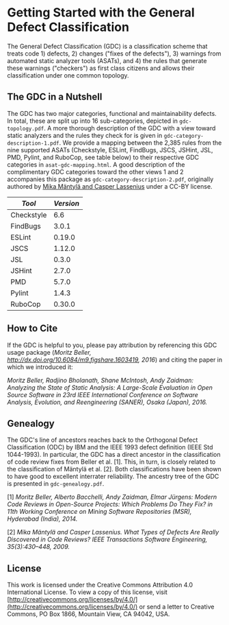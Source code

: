 # Getting Started with the General Defect Classification
The General Defect Classification (GDC) is a classification scheme that treats code 1) defects, 2) changes ("fixes of the defects"), 3) warnings from automated static analyzer tools (ASATs), and 4) the rules that generate these warnings ("checkers") as first class citizens and allows their classification under one common topology.

## The GDC in a Nutshell
The GDC has two major categories, functional and maintainability defects. In total, these are split up into 16 sub-categories, depicted in `gdc-topology.pdf`. A more thorough description of the GDC with a view toward static analyzers and the rules they check for is given in `gdc-category-description-1.pdf`. We provide a mapping between the 2,385 rules from the nine supported ASATs (Checkstyle, ESLint, FindBugs, JSCS, JSHint, JSL, PMD, Pylint, and RuboCop, see table below) to their respective GDC categories in `asat-gdc-mapping.html`. A good description of the complimentary GDC categories toward the other views 1 and 2 accompanies this package as `gdc-category-description-2.pdf`, originally authored by [Mika Mäntylä and Casper Lassenius](https://dx.doi.org/10.6084/m9.figshare.689805) under a CC-BY license.

| *Tool*     | *Version* |
| ---------- | --------- |
| Checkstyle | 6.6       |
| FindBugs   | 3.0.1     |
| ESLint     | 0.19.0    |
| JSCS       | 1.12.0    |
| JSL        | 0.3.0     |
| JSHint     | 2.7.0     |
| PMD        | 5.7.0     |
| Pylint     | 1.4.3     |
| RuboCop    | 0.30.0    |

## How to Cite
If the GDC is helpful to you, please pay attribution by referencing this GDC usage package (*Moritz Beller, http://dx.doi.org/10.6084/m9.figshare.1603419, 2016*) and citing the paper in which we introduced it:

*Moritz Beller, Radjino Bholanath, Shane McIntosh, Andy Zaidman: Analyzing the State of Static Analysis: A Large-Scale Evaluation in Open Source Software in 23rd IEEE International Conference on Software Analysis, Evolution, and Reengineering (SANER), Osaka (Japan), 2016.*

## Genealogy
The GDC's line of ancestors reaches back to the Orthogonal Defect Classification (ODC) by IBM and the IEEE 1993 defect definition (IEEE Std 1044-1993). In particular, the GDC has a direct ancestor in the classification of code review fixes from Beller et al. [1]. This, in turn, is closely related to the classification of Mäntylä et al. [2]. Both classifications have been shown to have good to excellent interrater reliability. The ancestry tree of the GDC is presented in `gdc-genealogy.pdf`. 

[1] *Moritz Beller, Alberto Bacchelli, Andy Zaidman, Elmar Jürgens: Modern Code Reviews in Open-Source Projects: Which Problems Do They Fix? in 11th Working Conference on Mining Software Repositories (MSR), Hyderabad (India), 2014.*

[2] *Mika Mäntylä and Casper Lassenius. What Types of Defects Are Really Discovered in Code Reviews? IEEE Transactions Software Engineering, 35(3):430–448, 2009.*


## License
This work is licensed under the Creative Commons Attribution 4.0 International License. To view a copy of this license, visit [http://creativecommons.org/licenses/by/4.0/](http://creativecommons.org/licenses/by/4.0/) or send a letter to Creative Commons, PO Box 1866, Mountain View, CA 94042, USA.

